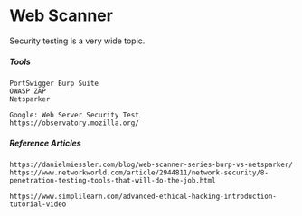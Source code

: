 # Web Scanner

Security testing is a very wide topic.

##### Tools

```
PortSwigger Burp Suite
OWASP ZAP
Netsparker

Google: Web Server Security Test
https://observatory.mozilla.org/
```

##### Reference Articles

```
https://danielmiessler.com/blog/web-scanner-series-burp-vs-netsparker/
https://www.networkworld.com/article/2944811/network-security/8-penetration-testing-tools-that-will-do-the-job.html

https://www.simplilearn.com/advanced-ethical-hacking-introduction-tutorial-video
```



